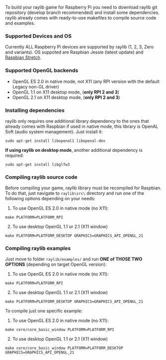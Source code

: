 To build your raylib game for Raspberry Pi you need to download raylib git repository (develop branch recommended) and install some dependencies. raylib already comes with ready-to-use makefiles to compile source code and examples.

### Supported Devices and OS

Currently ALL Raspberry Pi devices are supported by raylib (1, 2, 3, Zero and variants). OS suppoted are Raspbian Jessie (latest update) and [Raspbian Stretch](https://www.raspberrypi.org/downloads/raspbian/).

### Supported OpenGL backends

 - OpenGL ES 2.0 in native mode, not X11 (any RPI version with the default Legacy non-GL driver)
 - OpenGL 1.1 on X11 desktop mode, (**only RPI 2 and 3**)
 - OpenGL 2.1 on X11 desktop mode, (**only RPI 2 and 3**)

### Installing dependencies

raylib only requires one additional library dependency to the ones that already comes with Raspbian if used in native mode, this library is OpenAL Soft (audio system management). Just install it:

    sudo apt-get install libopenal1 libopenal-dev

**If using raylib on desktop mode**, another additional dependency is required:

    sudo apt-get install libglfw3

### Compiling raylib source code

Before compiling your game, raylib library must be recompiled for Raspbian. To do that, just navigate to `raylib\src\` directory and run one of the following options depending on your needs:

1. To use OpenGL ES 2.0 in native mode (no X11):
```
make PLATFORM=PLATFORM_RPI
```
2. To use desktop OpenGL 1.1 or 2.1 (X11 window)
```
make PLATFORM=PLATFORM_DESKTOP GRAPHICS=GRAPHICS_API_OPENGL_21
```

### Compiling raylib examples

Just move to folder `raylib/examples/` and run **ONE of THOSE TWO OPTIONS** (depending on target OpenGL version):

1. To use OpenGL ES 2.0 in native mode (no X11):
```
make PLATFORM=PLATFORM_RPI
```
2. To use desktop OpenGL 1.1 or 2.1 (X11 window)
```
make PLATFORM=PLATFORM_DESKTOP GRAPHICS=GRAPHICS_API_OPENGL_21
```

To compile just one specific example:

1. To use OpenGL ES 2.0 in native mode (no X11):
```
make core/core_basic_window PLATFORM=PLATFORM_RPI
```
2. To use desktop OpenGL 1.1 or 2.1 (X11 window)
```
make core/core_basic_window PLATFORM=PLATFORM_DESKTOP GRAPHICS=GRAPHICS_API_OPENGL_21
```